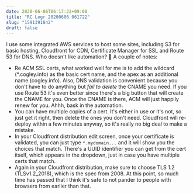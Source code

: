 ```yaml
---
date: 2020-06-06T06:17:22+09:00
title: "RC Logr 20200606 061722"
slug: "1591391842"
draft: false
---
```


I use some integrated AWS services to host some sites, including S3 for basic hosting, Cloudfront for CDN, Certificate Manager for SSL and Route 53 for DNS. Who doesn't like automation? 🤖 A couple of notes: 

* Re ACM SSL certs, what worked well for me is to add the wildcard (*.cogley.info) as the basic cert name, and the apex as an additional name (cogley.info). Also, DNS validation is convenient because you don't have to do anything but _fail to delete_ the CNAME you need. If you use Route 53 it's even better since there's a big button that will create the CNAME for you. Once the CNAME is there, ACM will just happily renew for you. Ahhh, bask in the automation. 
* You can have multiple copies of a cert. It's either in use or it's not, so just get it right, then delete the ones you don't need. Cloudfront will re-deploy within a few minutes anyway, so it's really no big deal to make a mistake. 
* In your Cloudfront distribution edit screen, once your certificate is validated, you can just type `*.mydomain...` and it will show you the choices that match. There's a UUID identifier you can get from the cert itself, which appears in the dropdown, just in case you have multiple certs that match. 
* Again in your Cloudfront distribution, make sure to choose TLS 1.2 (TLSv1.2_2018), which is the spec from 2008. At this point, so much time has passed that I think it's safe to not pander to people with browsers from earlier than that. 
